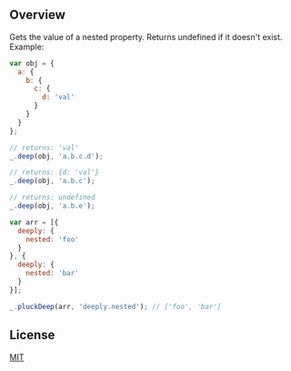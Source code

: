 ## Overview

Gets the value of a nested property. Returns undefined if it doesn't exist. Example:

```javascript
var obj = {
  a: {
    b: {
      c: {
        d: 'val'
      }
    }
  }
};

// returns: 'val'
_.deep(obj, 'a.b.c.d');

// returns: {d: 'val'}
_.deep(obj, 'a.b.c');

// returns: undefined
_.deep(obj, 'a.b.e');
```

```javascript
var arr = [{
  deeply: {
    nested: 'foo'
  }
}, {
  deeply: {
    nested: 'bar'
  }
}];

_.pluckDeep(arr, 'deeply.nested'); // ['foo', 'bar']
```

## License
[MIT](https://github.com/practicalmeteor/meteor-underscore-deep/blob/master/LICENSE.txt)
